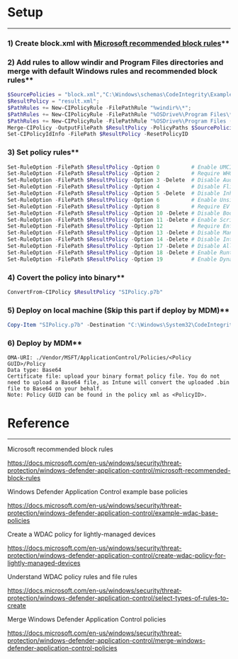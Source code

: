 # Setup
***
### 1) Create block.xml with [Microsoft recommended block rules](https://docs.microsoft.com/en-us/windows/security/threat-protection/windows-defender-application-control/microsoft-recommended-block-rules)**

### 2) Add rules to allow windir and Program Files directories and merge with default Windows rules and recommended block rules**
```powershell
$SourcePolicies = "block.xml","C:\Windows\schemas\CodeIntegrity\ExamplePolicies\DefaultWindows_Enforced.xml";
$ResultPolicy = "result.xml";
$PathRules += New-CIPolicyRule -FilePathRule "%windir%\*";
$PathRules += New-CIPolicyRule -FilePathRule "%OSDrive%\Program Files\*";
$PathRules += New-CIPolicyRule -FilePathRule "%OSDrive%\Program Files (x86)\*";
Merge-CIPolicy -OutputFilePath $ResultPolicy -PolicyPaths $SourcePolicies -Rules $PathRules
Set-CIPolicyIdInfo -FilePath $ResultPolicy -ResetPolicyID
```

### 3) Set policy rules**
```powershell
Set-RuleOption -FilePath $ResultPolicy -Option 0          # Enable UMCI
Set-RuleOption -FilePath $ResultPolicy -Option 2          # Require WHQL
Set-RuleOption -FilePath $ResultPolicy -Option 3 -Delete  # Disable Audit Mode
Set-RuleOption -FilePath $ResultPolicy -Option 4          # Disable Flight Signing
Set-RuleOption -FilePath $ResultPolicy -Option 5 -Delete  # Disable Inherit Default Policy
Set-RuleOption -FilePath $ResultPolicy -Option 6          # Enable Unsigned System Integrity Policy
Set-RuleOption -FilePath $ResultPolicy -Option 8          # Require EV Signers
Set-RuleOption -FilePath $ResultPolicy -Option 10 -Delete # Disable Boot Audit on Failure
Set-RuleOption -FilePath $ResultPolicy -Option 11 -Delete # Enable Script Enforcement
Set-RuleOption -FilePath $ResultPolicy -Option 12         # Require Enforce Store Applications
Set-RuleOption -FilePath $ResultPolicy -Option 13 -Delete # Disable Managed Installer
Set-RuleOption -FilePath $ResultPolicy -Option 14 -Delete # Disable Intelligent Security Graph Authorization
Set-RuleOption -FilePath $ResultPolicy -Option 17 -Delete # Disable Allow Supplemental Policies
Set-RuleOption -FilePath $ResultPolicy -Option 18 -Delete # Enable Runtime FilePath Rule Protection
Set-RuleOption -FilePath $ResultPolicy -Option 19         # Enable Dynamic Code Security
```

### 4) Covert the policy into binary**
```powershell
ConvertFrom-CIPolicy $ResultPolicy "SIPolicy.p7b"
```

### 5) Deploy on local machine (Skip this part if deploy by MDM)**
```powershell
Copy-Item "SIPolicy.p7b" -Destination "C:\Windows\System32\CodeIntegrity"
```

### 6) Deploy by MDM**
```
OMA-URI: ./Vendor/MSFT/ApplicationControl/Policies/<Policy GUID>/Policy
Data type: Base64
Certificate file: upload your binary format policy file. You do not need to upload a Base64 file, as Intune will convert the uploaded .bin file to Base64 on your behalf.
Note: Policy GUID can be found in the policy xml as <PolicyID>.
```

# Reference
***
Microsoft recommended block rules

https://docs.microsoft.com/en-us/windows/security/threat-protection/windows-defender-application-control/microsoft-recommended-block-rules

Windows Defender Application Control example base policies

https://docs.microsoft.com/en-us/windows/security/threat-protection/windows-defender-application-control/example-wdac-base-policies

Create a WDAC policy for lightly-managed devices

https://docs.microsoft.com/en-us/windows/security/threat-protection/windows-defender-application-control/create-wdac-policy-for-lightly-managed-devices

Understand WDAC policy rules and file rules

https://docs.microsoft.com/en-us/windows/security/threat-protection/windows-defender-application-control/select-types-of-rules-to-create

Merge Windows Defender Application Control policies

https://docs.microsoft.com/en-us/windows/security/threat-protection/windows-defender-application-control/merge-windows-defender-application-control-policies